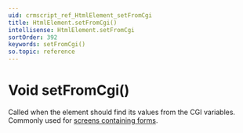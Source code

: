 ```yaml
---
uid: crmscript_ref_HtmlElement_setFromCgi
title: HtmlElement.setFromCgi()
intellisense: HtmlElement.setFromCgi
sortOrder: 392
keywords: setFromCgi()
so.topic: reference
---
```


# Void setFromCgi()

Called when the element should find its values from the CGI variables. Commonly used for [screens containing forms][1].

<!-- Referenced links -->
[1]: ../../../user-interface/docs/service-ui/custom-screens/form-elements.md
